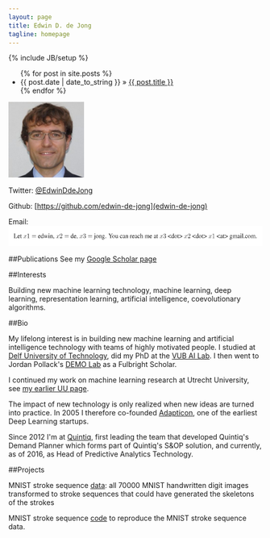 ```yaml
---
layout: page
title: Edwin D. de Jong
tagline: homepage
---
```

{% include JB/setup %}


[](Posts:)
<ul class="posts">
  {% for post in site.posts %}
    <li><span>{{ post.date | date_to_string }}</span> &raquo; <a href="{{ BASE_PATH }}{{ post.url }}">{{ post.title }}</a></li>
  {% endfor %}
</ul>





<img src="fig/edwin-de-jong.jpg" style="width:150px;height:150px;"> 

Twitter: [@EdwinDdeJong](https://twitter.com/EdwinDdeJong)

Github: [https://github.com/edwin-de-jong](edwin-de-jong)

Email: <img src="edwin-de-jong-contact.png" alt="email" style="width:600px;height:40px;">



##Publications
See my [Google Scholar page](https://scholar.google.com/citations?user=l9w80gcAAAAJ&hl=en)	


##Interests

Building new machine learning technology, machine learning, deep learning, representation learning, artificial intelligence, coevolutionary algorithms.

##Bio

My lifelong interest is in building new machine learning and artificial intelligence technology with teams of highly motivated people. I studied at [Delf University of Technology](http://www.tudelft.nl/en/), did my PhD at the [VUB AI Lab](https://ai.vub.ac.be). I then went to Jordan Pollack's [DEMO Lab](http://www.demo.cs.brandeis.edu) as a Fulbright Scholar.

I continued my work on machine learning research at Utrecht University, see [my earlier UU page](http://people.cs.uu.nl/dejong).

The impact of new technology is only realized when new ideas are turned into practice. In 2005 I therefore co-founded [Adapticon](https://web.archive.org/web/20151011073210/http://adapticon.com), one of the earliest Deep Learning startups.

Since 2012 I'm at [Quintiq](http://www.quintiq.com), first leading the team that developed Quintiq's Demand Planner which forms part of Quintiq's S&OP solution, and currently, as of 2016, as Head of Predictive Analytics Technology.
   

##Projects

MNIST stroke sequence [data](https://github.com/edwin-de-jong/mnist-digits-stroke-sequence-data/wiki/MNIST-digits-stroke-sequence-data): all 70000 MNIST handwritten digit images transformed to stroke sequences that could have generated the skeletons of the strokes 

MNIST stroke sequence [code](https://github.com/edwin-de-jong/mnist-digits-as-stroke-sequences/wiki/MNIST-digits-as-stroke-sequences-(code)) to reproduce the MNIST stroke sequence data.

  









